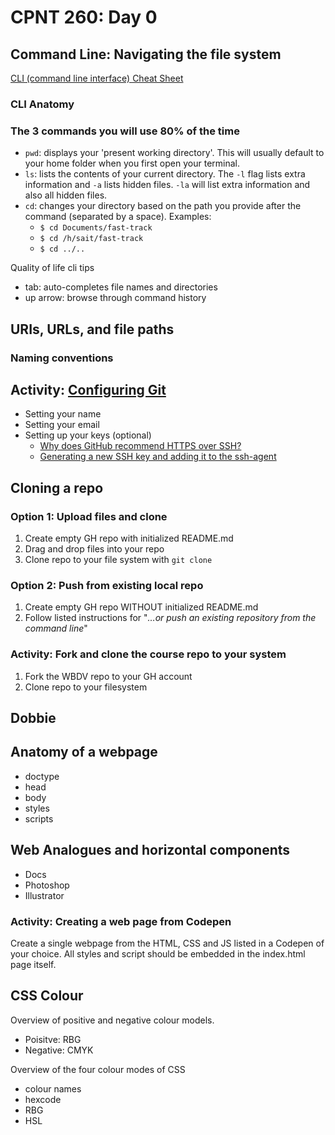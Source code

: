 # CPNT 260: Day 0

## Command Line: Navigating the file system
[CLI (command line interface) Cheat Sheet](https://www.git-tower.com/blog/command-line-cheat-sheet/)

### CLI Anatomy

### The 3 commands you will use 80% of the time
- `pwd`: displays your 'present working directory'. This will usually default to your home folder when you first open your terminal.
- `ls`: lists the contents of your current directory. The `-l` flag lists extra information and `-a` lists hidden files. `-la` will list extra information and also all hidden files.
- `cd`: changes your directory based on the path you provide after the command (separated by a space). Examples:
  - `$ cd Documents/fast-track`
  - `$ cd /h/sait/fast-track`
  - `$ cd ../..`

Quality of life cli tips
- tab: auto-completes file names and directories
- up arrow: browse through command history

## URIs, URLs, and file paths
### Naming conventions

## Activity: [Configuring Git](https://git-scm.com/book/en/v2/Getting-Started-First-Time-Git-Setup)
- Setting your name
- Setting your email
- Setting up your keys (optional)
  - [Why does GitHub recommend HTTPS over SSH?](https://stackoverflow.com/questions/11041729/why-does-github-recommend-https-over-ssh)
  - [Generating a new SSH key and adding it to the ssh-agent](https://help.github.com/en/github/authenticating-to-github/generating-a-new-ssh-key-and-adding-it-to-the-ssh-agent)

## Cloning a repo
### Option 1: Upload files and clone
1. Create empty GH repo with initialized README.md
2. Drag and drop files into your repo
3. Clone repo to your file system with `git clone`

### Option 2: Push from existing local repo
1. Create empty GH repo WITHOUT initialized README.md
2. Follow listed instructions for "*…or push an existing repository from the command line*"  

### Activity: Fork and clone the course repo to your system
1. Fork the WBDV repo to your GH account
2. Clone repo to your filesystem

## Dobbie

## Anatomy of a webpage
- doctype
- head
- body
- styles
- scripts

## Web Analogues and horizontal components
- Docs
- Photoshop
- Illustrator

### Activity: Creating a web page from Codepen
Create a single webpage from the HTML, CSS and JS listed in a Codepen of your choice. All styles and script should be embedded in the index.html page itself.

## CSS Colour
Overview of positive and negative colour models.
- Poisitve: RBG
- Negative: CMYK

Overview of the four colour modes of CSS
- colour names
- hexcode
- RBG
- HSL
